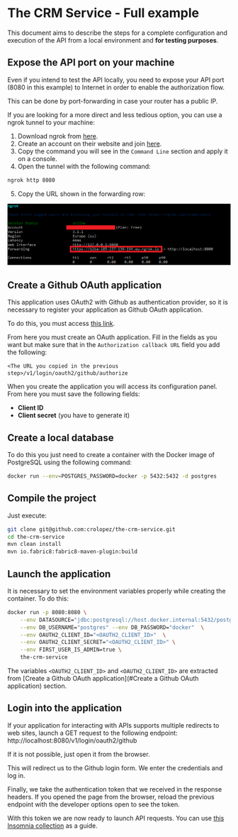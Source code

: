 # The CRM Service - Full example

This document aims to describe the steps for a complete configuration and execution of the API from a local environment and **for testing purposes**.

## Expose the API port on your machine

Even if you intend to test the API locally, you need to expose your API port (8080 in this example) to Internet in order to enable the authorization flow.

This can be done by port-forwarding in case your router has a public IP.

If you are looking for a more direct and less tedious option, you can use a ngrok tunnel to your machine:

1) Download ngrok from [here](https://ngrok.com/download).
2) Create an account on their website and join [here](https://dashboard.ngrok.com/get-started/your-authtoken).
3) Copy the command you will see in the `Command Line` section and apply it on a console.
4) Open the tunnel with the following command:
``` bash
ngrok http 8080
```
5) Copy the URL shown in the forwarding row:

![ngrok example](../assets/ngrok-screenshot.PNG)

## Create a Github OAuth application

This application uses OAuth2 with Github as authentication provider, so it is necessary to register your application as Github OAuth application.

To do this, you must access [this link](https://github.com/settings/developers).

From here you must create an OAuth application. Fill in the fields as you want but make sure that in the `Authorization callback URL` field you add the following:

```
<The URL you copied in the previous step>/v1/login/oauth2/github/authorize
```

When you create the application you will access its configuration panel. From here you must save the following fields:
- **Client ID**
- **Client secret** (you have to generate it)

## Create a local database

To do this you just need to create a container with the Docker image of PostgreSQL using the following command:

``` bash
docker run --env=POSTGRES_PASSWORD=docker -p 5432:5432 -d postgres
```

## Compile the project

Just execute:

``` bash
git clone git@github.com:crolopez/the-crm-service.git
cd the-crm-service
mvn clean install
mvn io.fabric8:fabric8-maven-plugin:build
```

## Launch the application

It is necessary to set the environment variables properly while creating the container. To do this:

``` bash
docker run -p 8080:8080 \
    --env DATASOURCE="jdbc:postgresql://host.docker.internal:5432/postgres" \
    --env DB_USERNAME="postgres" --env DB_PASSWORD="docker"  \
    --env OAUTH2_CLIENT_ID="<OAUTH2_CLIENT_ID>"  \
    --env OAUTH2_CLIENT_SECRET="<OAUTH2_CLIENT_ID>" \
    --env FIRST_USER_IS_ADMIN=true \
    the-crm-service
```

The variables `<OAUTH2_CLIENT_ID>` and `<OAUTH2_CLIENT_ID>` are extracted from [Create a Github OAuth application](#Create a Github OAuth application) section.

## Login into the application

If your application for interacting with APIs supports multiple redirects to web sites, launch a GET request to the following endpoint:
http://localhost:8080/v1/login/oauth2/github

If it is not possible, just open it from the browser.

This will redirect us to the Github login form. We enter the credentials and log in.

Finally, we take the authentication token that we received in the response headers. If you opened the page from the browser, reload the previous endpoint with the developer options open to see the token.

With this token we are now ready to launch API requests. You can use [this Insomnia collection](../../insomnia-collection.json) as a guide.